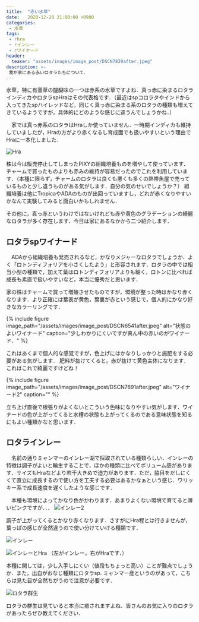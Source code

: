 ```yaml
---
title:  "赤い水草"
date:   2020-12-20 21:00:00 +0900
categories: 
 - 水草
tags:
 - rhra
 - rインレー
 - rワイナード
header:
  teaser: "assets/images/image_post/DSCN7829after.jpeg"
description: >-
 我が家にある赤いロタラたちについて．
---
```

 
水草，特に有茎草の醍醐味の一つは赤系の水草ですよね．真っ赤に染まるロタラインディカやロタラspHraはその代表格です．（最近はspコロラタやインドから入ってきたspハイレッドなど，同じく真っ赤に染まる系のロタラの種類も増えてきているようですが，具体的にどのような感じに違うんでしょうかね．）

　家では真っ赤系のロタラはHraしか使っていません．一時期インディカも維持していましたが，Hraの方がより赤くなるし育成面でも扱いやすいという理由でHraに一本化しました．

![Hra](/assets/images/image_post/IMG_8953after.jpeg)

株は今は販売停止してしまったPIXYの組織培養ものを増やして使っています．チャームで買ったものよりも赤みの維持が容易だったのでこれを利用しています．（本種に限らず，チャームのロタラは良くも悪くも多くの熱帯魚屋で売っているものと少し違うものがある気がします．自分の気のせいでしょうか？） 組織培養は他にTropicaやADAのものが出回っていますし，どれが赤くなりやすいかなんて実験してみると面白いかもしれません．

その他に，真っ赤というわけではないけれども赤や黄色のグラデーションの綺麗なロタラが多く存在します．今日は家にあるなかから二つ紹介します．


## ロタラspワイナード

　ADAから組織培養も発売されるなど，かなりメジャーなロタラでしょうか．よく「ロトンディフォリアを小さくしたよう」と形容されます．ロタラの中では相当小型の種類で，加えて葉はロトンディフォリアよりも細く，ロトンに比べれば成長も素直で扱いやすいなど，本当に優秀だと思います．

家の株はチャームで買って増殖させたものですが，環境が整った時はかなり赤くなります．より正確には葉表が黄色，葉裏が赤という感じで，個人的にかなり好きなカラーリングです．

{% include figure image_path="/assets/images/image_post/DSCN6541after.jpeg" alt="状態のよいワイナード" caption="少しわかりにくいですが真ん中の赤いのがワイナード．" %}

これはあくまで個人的な感覚ですが，色上げにはかなりしっかりと施肥をする必要がある気がします． 肥料が抜けてくると，赤が抜けて黄色主体になります．これはこれで綺麗ですけどね！

{% include figure image_path="/assets/images/image_post/DSCN7691after.jpeg" alt="ワイナード2" caption="" %}

立ち上げ直後で根張りがよくないとこういう色味になりやすい気がします．ワイナードの色が上がってくると水槽の状態も上がってくるのである意味状態を知るにもよい種類かなと思います．

## ロタラインレー

　名前の通りミャンマーのインレー湖で採取されている種類らしい．インレーの特徴は調子がよいと輪生することで，ほかの種類に比べてボリューム感があります．サイズもHraなどより若干大きめで迫力があります．ただ，脇目をだしにくくて直立に成長するので使い方を工夫する必要はあるかなぁという感じ．ワリッキー系で成長速度を遅くしたような感じです．

　本種も環境によってかなり色がかわります．あまりよくない環境で育てると薄いピンクですが．．．
![インレー2](/assets/images/image_post/DSCN7782after.jpeg)


調子が上がってくるとかなり赤くなります．さすがにHra程とは行きませんが，葉っぱの感じが全然違うので使い分けていける種類です．

![インレー](/assets/images/image_post/IMG_8973after.jpeg)

![インレーとHra](/assets/images/image_post/IMG_8974after.jpeg)
（左がインレー，右がHraです．）


本種に関しては，少し入手しにくい（値段もちょっと高い）ことが難点でしょうか．また，出自がおなじ種類にロタラsp. ミャンマー産というのがあって，こちらは見た目が全然ちがうので注意が必要です．

![ロタラ群生](/assets/images/image_post/DSCN7829after.jpeg)

ロタラの群生は見ていると本当に癒されますよね．皆さんのお気に入りのロタラがあったらぜひ教えてください．
